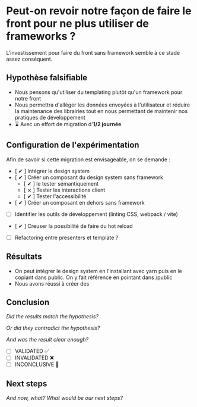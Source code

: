 # Peut-on revoir notre façon de faire le front pour ne plus utiliser de frameworks ?

L'investissement pour faire du front sans framework semble à ce stade assez conséquent.

## Hypothèse falsifiable

- Nous pensons qu'utiliser du templating plutôt qu'un framework pour notre front
- Nous permettra d'alléger les données envoyées à l'utilisateur et réduire la maintenance des librairies tout en nous permettant de maintenir nos pratiques de développement
- ⌛ Avec un effort de migration d'**1/2 journée**

## Configuration de l'expérimentation
Afin de savoir si cette migration est envisageable, on se demande :

- [ ✔ ] Intégrer le design system
- [ ✔ ] Créer un composant du design system sans framework 
  - [ ✔ ] le tester sémantiquement
  - [ ⨯ ] Tester les interactions client
  - [ ✔ ] Tester l'accessibilité
- [ ✔ ] Créer un composant en dehors sans framework
- [ ] Identifier les outils de développement (linting CSS, webpack / vite)
- [ ✔ ] Creuser la possibilité de faire du hot reload
- [ ] Refactoring entre presenters et template ?

## Résultats
- On peut intégrer le design system en l'installant avec yarn puis en le copiant dans public. On y fait référence en pointant dans /public
- Nous avons réussi à créer des 

## Conclusion
*Did the results match the hypothesis?*

*Or did they contradict the hypothesis?*

*And was the result clear enough?*

- [ ] VALIDATED ✅
- [ ] INVALIDATED ❌
- [ ] INCONCLUSIVE 🤷‍

## Next steps
*And now, what? What would be our next steps?*